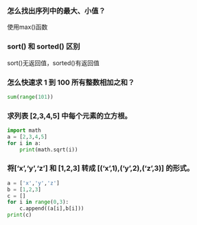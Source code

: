 ### 怎么找出序列中的最大、小值？

使用max()函数

### sort() 和 sorted() 区别

sort()无返回值，sorted()有返回值

### 怎么快速求 1 到 100 所有整数相加之和？

```python
sum(range(101))
```



### 求列表 [2,3,4,5] 中每个元素的立方根。

```python
import math
a = [2,3,4,5]
for i in a:
    print(math.sqrt(i))
```



### 将[‘x’,‘y’,‘z’] 和 [1,2,3] 转成 [(‘x’,1),(‘y’,2),(‘z’,3)] 的形式。

```python
a = ['x','y','z']
b = [1,2,3]
c = []
for i in range(0,3):
    c.append((a[i],b[i]))
print(c)
```


